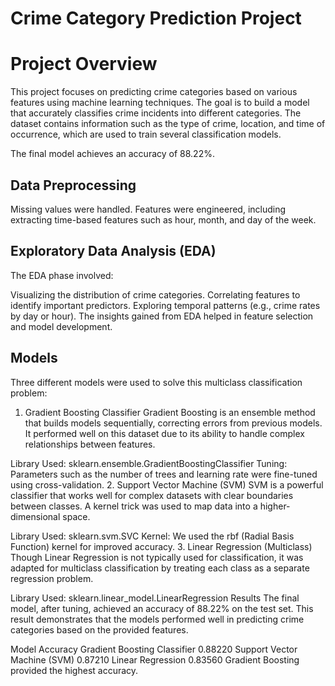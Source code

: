 # Crime Category Prediction Project 
 # Project Overview
This project focuses on predicting crime categories based on various features using machine learning techniques. The goal is to build a model that accurately classifies crime incidents into different categories. The dataset contains information such as the type of crime, location, and time of occurrence, which are used to train several classification models.

The final model achieves an accuracy of 88.22%.

## Data Preprocessing
Missing values were handled.
Features were engineered, including extracting time-based features such as hour, month, and day of the week.
## Exploratory Data Analysis (EDA)
The EDA phase involved:

Visualizing the distribution of crime categories.
Correlating features to identify important predictors.
Exploring temporal patterns (e.g., crime rates by day or hour).
The insights gained from EDA helped in feature selection and model development.

## Models 
Three different models were used to solve this multiclass classification problem:

1. Gradient Boosting Classifier
Gradient Boosting is an ensemble method that builds models sequentially, correcting errors from previous models. It performed well on this dataset due to its ability to handle complex relationships between features.

Library Used: sklearn.ensemble.GradientBoostingClassifier
Tuning: Parameters such as the number of trees and learning rate were fine-tuned using cross-validation.
2. Support Vector Machine (SVM)
SVM is a powerful classifier that works well for complex datasets with clear boundaries between classes. A kernel trick was used to map data into a higher-dimensional space.

Library Used: sklearn.svm.SVC
Kernel: We used the rbf (Radial Basis Function) kernel for improved accuracy.
3. Linear Regression (Multiclass)
Though Linear Regression is not typically used for classification, it was adapted for multiclass classification by treating each class as a separate regression problem.

Library Used: sklearn.linear_model.LinearRegression
Results
The final model, after tuning, achieved an accuracy of 88.22% on the test set. This result demonstrates that the models performed well in predicting crime categories based on the provided features.

Model	Accuracy
Gradient Boosting Classifier	0.88220
Support Vector Machine (SVM)	0.87210
Linear Regression	0.83560
Gradient Boosting provided the highest accuracy.
